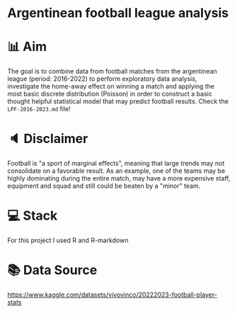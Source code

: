 # Argentinean football league analysis 

# 📊 Aim
The goal is to combine data from football matches from the argentinean league (period: 2016-2022) to perform exploratory data analysis, investigate the home-away effect on winning a match and applying the most basic discrete distribution (Poisson) in order to construct a basic thought helpful statistical model that may predict football results. Check the `LPF-2016-2023.md` file!

# 🔈 Disclaimer
Football is "a sport of marginal effects", meaning that large trends may not consolidate on a favorable result. As an example, one of the teams may be highly dominating during the entire match, may have a more expensive staff, equipment and squad and still could be beaten by a "minor" team.

# 💻 Stack
For this project I used R and R-markdown

# 📚 Data Source
https://www.kaggle.com/datasets/vivovinco/20222023-football-player-stats

